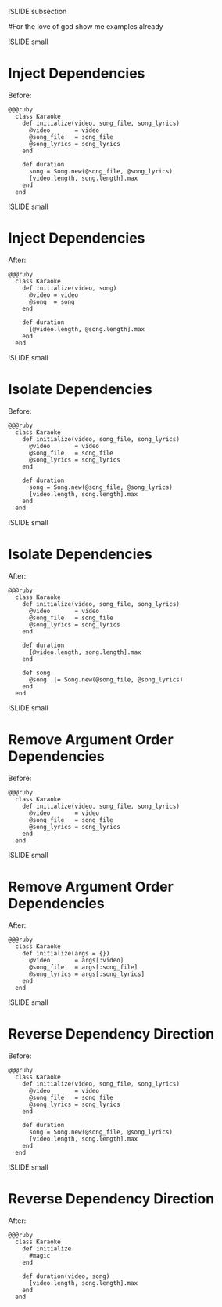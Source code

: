 !SLIDE subsection

#For the love of god show me examples already

!SLIDE small

# Inject Dependencies

Before:

    @@@ruby
      class Karaoke
        def initialize(video, song_file, song_lyrics)
          @video       = video
          @song_file   = song_file
          @song_lyrics = song_lyrics
        end

        def duration
          song = Song.new(@song_file, @song_lyrics)
          [video.length, song.length].max
        end
      end

!SLIDE small

# Inject Dependencies

After:

    @@@ruby
      class Karaoke
        def initialize(video, song)
          @video = video
          @song  = song
        end

        def duration
          [@video.length, @song.length].max
        end
      end

!SLIDE small

# Isolate Dependencies

Before:

    @@@ruby
      class Karaoke
        def initialize(video, song_file, song_lyrics)
          @video       = video
          @song_file   = song_file
          @song_lyrics = song_lyrics
        end

        def duration
          song = Song.new(@song_file, @song_lyrics)
          [video.length, song.length].max
        end
      end

!SLIDE small

# Isolate Dependencies

After:

    @@@ruby
      class Karaoke
        def initialize(video, song_file, song_lyrics)
          @video       = video
          @song_file   = song_file
          @song_lyrics = song_lyrics
        end

        def duration
          [@video.length, song.length].max
        end

        def song
          @song ||= Song.new(@song_file, @song_lyrics)
        end
      end

!SLIDE small

# Remove Argument Order Dependencies

Before:

    @@@ruby
      class Karaoke
        def initialize(video, song_file, song_lyrics)
          @video       = video
          @song_file   = song_file
          @song_lyrics = song_lyrics
        end
      end

!SLIDE small

# Remove Argument Order Dependencies

After:

    @@@ruby
      class Karaoke
        def initialize(args = {})
          @video       = args[:video]
          @song_file   = args[:song_file]
          @song_lyrics = args[:song_lyrics]
        end
      end

!SLIDE small

# Reverse Dependency Direction

Before:

    @@@ruby
      class Karaoke
        def initialize(video, song_file, song_lyrics)
          @video       = video
          @song_file   = song_file
          @song_lyrics = song_lyrics
        end

        def duration
          song = Song.new(@song_file, @song_lyrics)
          [video.length, song.length].max
        end
      end

!SLIDE small

# Reverse Dependency Direction

After:

    @@@ruby
      class Karaoke
        def initialize
          #magic
        end

        def duration(video, song)
          [video.length, song.length].max
        end
      end
